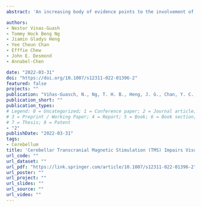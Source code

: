 ```yaml
---
abstract: 'An increasing body of evidence points to the involvement of the cerebellum in cognition. Specifically, previous studies have shown that the superior and inferior portions of the cerebellum are involved in diferent verbal working memory (WM) mechanisms as part of two separate cerebro-cerebellar loops for articulatory rehearsal and phonological storage mechanisms. In comparison, our understanding of the involvement of the cerebellum in visual WM remains limited. We have previously shown that performance in verbal WM is disrupted by single-pulse transcranial magnetic stimulation (TMS) of the right superior cerebellum. The present study aimed to expand on this notion by exploring whether the inferior cerebellum is similarly involved in visual WM. Here, we used fMRI-guided, double-pulse TMS to probe the necessity of left superior and left inferior cerebellum in visual WM. We first conducted an fMRI localizer using the Sternberg visual WM task, which yielded targets in left superior and inferior cerebellum. Subsequently, TMS stimulation of these regions at the end of the encoding phase resulted in decreased accuracy in the visual WM task. Differences in the visual WM deficits caused by stimulation of superior and inferior left cerebellum raise the possibility that these regions are involved in different stages of visual WM.'

authors:
- Nestor Vinas-Guash
- Tommy Hock Beng Ng   
- Jiamin Gladys Heng
- Yee Cheun Chan
- Efffie Chew 
- John E. Desmond
- Annabel-Chen

date: "2022-03-31"
doi: "https://doi.org/10.1007/s12311-022-01396-2"
featured: false
projects: ""
publication: "Viñas-Guasch, N., Ng, T. H. B., Heng, J. G., Chan, Y. C., Chew, E., Desmond, J. E., & Chen, S. H. A. (2022). Cerebellar Transcranial Magnetic Stimulation (TMS) Impairs Visual Working Memory. The Cerebellum."
publication_short: ""
publication_types:
# Legend: 0 = Uncategorized; 1 = Conference paper; 2 = Journal article;
# 3 = Preprint / Working Paper; 4 = Report; 5 = Book; 6 = Book section;
# 7 = Thesis; 8 = Patent
- "2"
publishDate: "2022-03-31"
tags:
- Cerebellum
title: 'Cerebellar Transcranial Magnetic Stimulation (TMS) Impairs Visual Working Memory'
url_code: ""
url_dataset: ""
url_pdf: "https://link.springer.com/article/10.1007/s12311-022-01396-2"
url_poster: ""
url_project: ""
url_slides: ""
url_source: ""
url_video: ""
---
```

